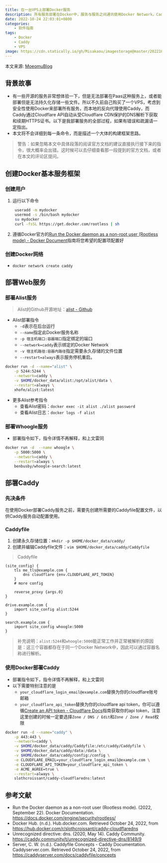 ```yaml
---
title: 在一台VPS上部署Docker服务
description: 所有服务部署在Docker中，服务与服务之间通讯使用Docker Network，Caddy反向代理所有服务，访客直接通过Cloudflare CDN访问。
date: 2022-10-24 22:03:01+0800
categories:
    - 软件指南
tags:
    - Docker
    - Caddy
    - VPS
image: https://cdn.statically.io/gh/Misakaou/imagestorage@master/20221026/00002-2908894140.26d7gclffj8g.webp
---
```


本文来源: [MoeomuBlog](/zh-cn/posts/在一台vps上部署docker服务/)

## 背景故事

- 有一些开源的服务非常想体验一下，但是无法部署在Paas这种服务上，或者能部署但是无法持久化存储一些文件。所以不久前自己购买了一个VPS，考虑到安全性使用Docker来部署所有服务，而本地的反向代理使用Caddy，而Caddy通过Cloudflare API自动从受Cloudflare CDN保护的DNS解析下获取和续期HTTPS证书。以下是我部署服务的全部过程，如果有错误和疏漏请一定指出。
- 本文将不会详细到每一条命令，而是描述一个大体的构建框架思路。

> 警告：如果忽略本文中具体段落的阅读官方文档的建议直接执行接下来的指令，很大概率会出错。这时候可以去仔细查看那一段提到的官方文档，或者在本文的评论区提问。

## 创建Docker基本服务框架

### 创建用户

1. 运行以下命令

   ```sh
    useradd -m mydocker
    usermod -s /bin/bash mydocker
    su mydocker
    curl -fsSL https://get.docker.com/rootless | sh
   ```

2. 遵循Docker官方的[Run the Docker daemon as a non-root user (Rootless mode) - Docker Document](https://docs.docker.com/engine/security/rootless/)指南将您希望的配置项配置好

### 创建Docker网络

- `docker network create caddy`

## 部署Web服务

### 部署Alist服务

> Alist的Github开源地址：[alist - Github](https://github.com/alist-org/alist)

- Alist部署指令
  - `-d`表示在后台运行
  - `--name`指定此Docker服务名称
  - `-p 宿主机端口:容器端口`指定绑定的端口
  - `--network=caddy`表示绑定的Docker Network
  - `-v 宿主机路径:容器内路径`指定需要永久存储的文件位置
  - `--restart=always`表示服务停机重启。

```sh
docker run -d --name="alist" \
    -p 5244:5244 \
    --network=caddy \
    -v $HOME/docker_data/alist:/opt/alist/data \
    --restart=always \
    xhofe/alist:latest
```

- 更多Alist参考指令
  - 查看Alist密码：`docker exec -it alist ./alist password`
  - 查看Alist日志：`docker logs -f alist`

### 部署Whoogle服务

- 部署指令如下，指令详情不再解释，和上文雷同

```sh
docker run -d  --name whoogle \
    -p 5000:5000 \
    --network=caddy \
    --restart=always \
    benbusby/whoogle-search:latest
```

## 部署Caddy

### 先决条件

在使用Docker部署Caddy服务之前，需要先创建所需要的Caddyfile配置文件，以供Caddy服务自动配置使用。

### Caddyfile

1. 创建永久存储位置：`mkdir -p $HOME/docker_data/caddy/`
2. 创建并编辑Caddyfile文件：`vim $HOME/docker_data/caddy/Caddyfile`

> Caddyfile

```Caddyfile
(site_config) {
    tls me_tls@example.com {
        dns cloudflare {env.CLOUDFLARE_API_TOKEN}
    }
    # more config

    reverse_proxy {args.0}
}

drive.example.com {
    import site_config alist:5244
}

search.example.com {
    import site_config whoogle:5000
}
```

> 补充说明：`alist:5244`和`whoogle:5000`能正常工作并正常被解析的原因是：这三个容器都存在于同一个Docker Network中，因此可以通过容器名称进行解析。

### 使用Docker部署Caddy

- 部署指令如下，指令详情不再解释，和上文雷同
- 以下需要特别注意的是
  - `your_cloudflare_login_email@example.com`替换为你的cloudflare账号邮箱
  - `your_cloudflare_api_token`替换为你的cloudflare api token，你可以遵循[Create an API token - Cloudflare Docs](https://developers.cloudflare.com/fundamentals/api/get-started/create-token/)指南获取你的api token，注意这里创建的时候一定要选择`Zone / DNS / Edit`和`Zone / Zone / Read`权限

```sh
docker run -d --name="caddy" \
    -p 443:443 \
    --network=caddy \
    -v $HOME/docker_data/caddy/Caddyfile:/etc/caddy/Caddyfile \
    -v $HOME/docker_data/caddy/data:/data \
    -v $HOME/docker_data/caddy/config:/config \
    -e CLOUDFLARE_EMAIL=your_cloudflare_login_email@example.com \
    -e CLOUDFLARE_API_TOKEN=your_cloudflare_api_token \
    -e ACME_AGREE=true \
    --restart=always \
    slothcroissant/caddy-cloudflaredns:latest
```

## 参考文献

- Run the Docker daemon as a non-root user (Rootless mode). (2022, September 22). Docker Documentation. <https://docs.docker.com/engine/security/rootless/>
- Docker Hub. (n.d.). Hub.docker.com. Retrieved October 24, 2022, from <https://hub.docker.com/r/slothcroissant/caddy-cloudflaredns>
- Unrecognized directive: dns. (2020, May 14). Caddy Community. <https://caddy.community/t/unrecognized-directive-dns/8149/9>
- Server, C. W. (n.d.). Caddyfile Concepts - Caddy Documentation. Caddyserver.com. Retrieved October 24, 2022, from <https://caddyserver.com/docs/caddyfile/concepts>
